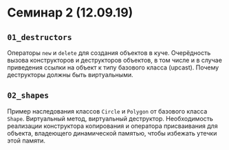 # Семинар 2 (12.09.19)

## `01_destructors`

Операторы `new` и `delete` для создания объектов в куче. Очерёдность вызова конструкторов и деструкторов объектов, в том числе и в случае приведения ссылки на объект к типу базового класса (upcast). Почему деструкторы должны быть виртуальными.

## `02_shapes`

Пример наследования классов `Circle` и `Polygon` от базового класса `Shape`. Виртуальный метод, виртуальный деструктор.
Необходимость реализации конструктора копирования и оператора присваивания для объекта, владеющего динамической памятью, чтобы избежать утечки этой памяти.
